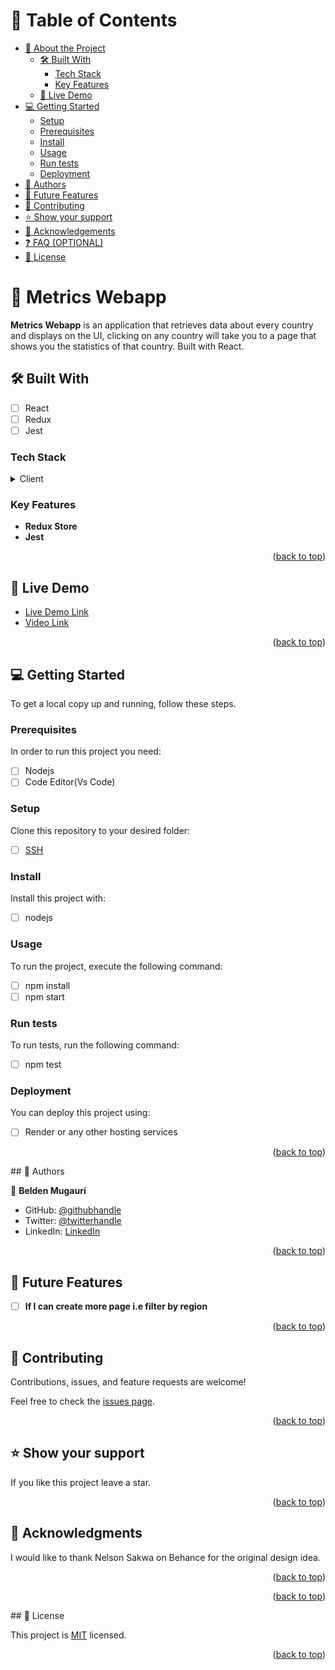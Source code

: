 # 📗 Table of Contents

- [📖 About the Project](#about-project)
  - [🛠 Built With](#built-with)
    - [Tech Stack](#tech-stack)
    - [Key Features](#key-features)
  - [🚀 Live Demo](#live-demo)
- [💻 Getting Started](#getting-started)
  - [Setup](#setup)
  - [Prerequisites](#prerequisites)
  - [Install](#install)
  - [Usage](#usage)
  - [Run tests](#run-tests)
  - [Deployment](#deployment)
- [👥 Authors](#authors)
- [🔭 Future Features](#future-features)
- [🤝 Contributing](#contributing)
- [⭐️ Show your support](#support)
- [🙏 Acknowledgements](#acknowledgements)
- [❓ FAQ (OPTIONAL)](#faq)
- [📝 License](#license)

# 📖 Metrics Webapp <a name="about-project"></a>

**Metrics Webapp** is an application that retrieves data about every country and displays on the UI, clicking on any country will take you to a page that shows you the statistics of that country. Built with React.

## 🛠 Built With <a name="built-with"></a>

- [ ] React
- [ ] Redux
- [ ] Jest
### Tech Stack <a name="tech-stack"></a>

<details>
  <summary>Client</summary>
  <ul>
    <li><a href="https://reactjs.org/">React.js</a></li>
  </ul>
</details>

### Key Features <a name="key-features"></a>

- **Redux Store**
- **Jest**

<p align="right">(<a href="#readme-top">back to top</a>)</p>

## 🚀 Live Demo <a name="live-demo"></a>

- [Live Demo Link](https://metrics-webapp-yzau.onrender.com/)
- [Video Link](https://drive.google.com/file/d/1j2NQeAcg8hVPNYFXfnOi8jHPIny9uc7Q/view?usp=share_link)


<p align="right">(<a href="#readme-top">back to top</a>)</p>

## 💻 Getting Started <a name="getting-started"></a>

To get a local copy up and running, follow these steps.

### Prerequisites

In order to run this project you need:

-[ ] Nodejs
-[ ] Code Editor(Vs Code)

### Setup

Clone this repository to your desired folder:

-[ ] [SSH](https://github.com/Munyabelden/ReactCapstone.git)

### Install

Install this project with:

-[ ] nodejs
### Usage

To run the project, execute the following command:

-[ ] npm install
-[ ] npm start

### Run tests

To run tests, run the following command:

-[ ] npm test
### Deployment

You can deploy this project using:

-[ ] Render or any other hosting services

<p align="right">(<a href="#readme-top">back to top</a>)</p>
## 👥 Authors <a name="authors"></a>

👤 **Belden Mugauri**

- GitHub: [@githubhandle](https://github.com/Munyabelden/)
- Twitter: [@twitterhandle](https://twitter.com/munyaradzi045)
- LinkedIn: [LinkedIn](https://www.linkedin.com/in/munyaradzi-mugauri-828a7b24a/)

<p align="right">(<a href="#readme-top">back to top</a>)</p>

## 🔭 Future Features <a name="future-features"></a>

- [ ] **If I can create more page i.e filter by region**

<p align="right">(<a href="#readme-top">back to top</a>)</p>

## 🤝 Contributing <a name="contributing"></a>

Contributions, issues, and feature requests are welcome!

Feel free to check the [issues page](https://github.com/Munyabelden/ReactCapstone/issues).

<p align="right">(<a href="#readme-top">back to top</a>)</p>

## ⭐️ Show your support <a name="support"></a>

If you like this project leave a star.

<p align="right">(<a href="#readme-top">back to top</a>)</p>

## 🙏 Acknowledgments <a name="acknowledgements"></a>

I would like to thank  Nelson Sakwa on Behance for the original design idea. 

<p align="right">(<a href="#readme-top">back to top</a>)</p>

<p align="right">(<a href="#readme-top">back to top</a>)</p>
## 📝 License <a name="license"></a>

This project is [MIT](https://github.com/Munyabelden/ReactCapstone/blob/main/LICENSE) licensed.

<p align="right">(<a href="#readme-top">back to top</a>)</p>
